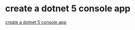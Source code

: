 # create a dotnet 5 console app

[create a dotnet 5 console app](https://aregcode.com/blog/2020/create-a-dotnet-5-console-app)
